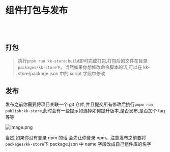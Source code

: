 # 组件打包与发布

<br />
<br />

## 打包

> 执行`pnpm run kk-store:build`即可完成打包,打包后的文件在目录`packages/kk-store下`。当然如果你想修改命令脚本的话,可以在 kk-store/package.json 中的 script 字段中修改

## 发布

发布之前你需要将项目关联一个 git 仓库,并且提交所有修改后执行`pnpm run publish:kk-store`,此时会有一些提示如选择如何提升版本,是否发布,是否加个 tag 等等

![image.png](https://p1-juejin.byteimg.com/tos-cn-i-k3u1fbpfcp/8e1b7c40484f49c999ba492303e2855c~tplv-k3u1fbpfcp-watermark.image?)

当然,如果你没有登录 npm 的话,会先让你登录 npm。注意发布之前要将`packages/kk-store`下 package.json 中 name 字段改成自己组件库的名字
